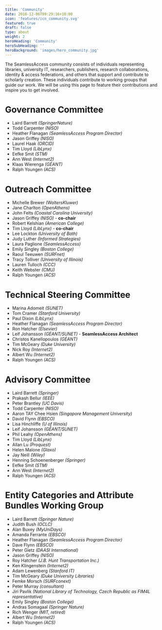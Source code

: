 ```yaml
---
title: 'Community'
date: 2018-12-06T09:29:16+10:00
icon: 'features/icn_community.svg'
featured: true
draft: false
type: about
weight: 2
heroHeading: 'Community'
heroSubHeading: ''
heroBackground: 'images/hero_community.jpg'
---
```


The SeamlessAccess community consists of individuals representing libraries, university IT, researchers, publishers, research collaborations, identity & access federations, and others that support and contribute to  scholarly creation. These individuals contribute to working groups that guide our work. We will be using this page to feature their contributions and inspire you to get involved.

# Governance Committee

* Laird Barrett _(SpringerNature)_
* Todd Carpenter _(NISO)_
* Heather Flanagan _(SeamlessAccess Program Director)_
* Jason Griffey _(NISO)_
* Laurel Haak _(ORCID)_
* Tim Lloyd _(LibLynx)_
* Eefke Smit _(STM)_
* Ann West _(Internet2)_
* Klaas Wierenga _(GÉANT)_
* Ralph Youngen _(ACS)_

# Outreach Committee

* Michelle Brewer _(WoltersKluwer)_
* Jane Charlton _(OpenAthens)_
* John Felts _(Coastal Carolina University)_
* Jason Griffey _(NISO)_ - **co-chair**
* Robert Kelshian _(American College)_
* Tim Lloyd _(LibLynx)_ - **co-chair**
* Lee Lockton _(University of Bath)_
* Judy Luther _(Informed Strategies)_
* Laura Paglione _(SeamlessAccess)_
* Emily Singley _(Boston College)_
* Raoul Teeuwen _(SURFnet)_
* Tracy Tolliver _(University of Illinois)_
* Lauren Tulloch _(CCC)_
* Keith Webster _(CMU)_
* Ralph Youngen _(ACS)_

# Technical Steering Committee

* Marina Adomeit _(SUNET)_
* Tom Cramer _(Stanford University)_
* Paul Dixon _(LibLynx)_
* Heather Flanagan _(SeamlessAccess Program Director)_
* Ron Hatcher _(Elsevier)_
* Leif Johansson _(GÉANT/SUNET)_ - **SeamlessAccess Architect**
* Christos Kanellopoulos _(GÉANT)_
* Tim McGeary _(Duke University)_
* Nick Roy _(Internet2)_
* Albert Wu _(Internet2)_
* Ralph Youngen _(ACS)_

# Advisory Committee
* Laird Barrett _(Springer)_
* Prakash Bellur _(IEEE)_
* Peter Brantley _(UC Davis)_
* Todd Carpenter _(NISO)_
* Aaron TAY Chee Hsien _(Singapore Management University)_
* David Flynn _(EBSCO)_
* Lisa Hinchliffe _(U of Illinois)_
* Leif Johansson _(GÉANT/SUNET)_ 
* Phil Leahy _(OpenAthens)_
* Tim Lloyd _(LibLynx)_
* Allan Lu _(Proquest)_
* Helen Malone _(Glaxo)_
* Jay Neill _(Wiley)_
* Henning Schoenenberger _(Springer)_
* Eefke Smit _(STM)_
* Ann West _(Internet2)_
* Ralph Youngen _(ACS)_

# Entity Categories and Attribute Bundles Working Group

* Laird Barrett _(Springer Nature)_
* Judith Bush _(OCLC)_
* Alan Buxey _(MyUniDays)_
* Amanda Ferrante _(EBSCO)_
* Heather Flanagan _(SeamlessAccess Program Director)_
* Dave Flynn _(EBSCO)_
* Peter Gietz _(DAASI International)_
* Jason Griffey _(NISO)_
* Roy Hatcher _(J.B. Hunt Transportation Inc.)_
* Ken Klingenstein _(Internet2)_
* Adam Lewenberg _(Stanford IT)_
* Tim McGeary _(Duke University Libraries)_
* Femke Morsch _(SURFconext)_
* Peter Murray _(consultant)_
* Jiri Pavlik _(National Library of Technology, Czech Republic as FIM4L representative)_
* Emily Singley _(Boston College)_
* Andras Somagaal _(Springer Nature)_
* Rich Wenger _(MIT, retired)_
* Albert Wu _(Internet2)_
* Ralph Youngen _(ACS)_
